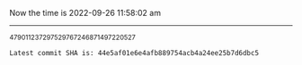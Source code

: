 Now the time is 2022-09-26 11:58:02 am

---

<small>479011237297529767246871497220527</small>

```txt
Latest commit SHA is: 44e5af01e6e4afb889754acb4a24ee25b7d6dbc5
```
